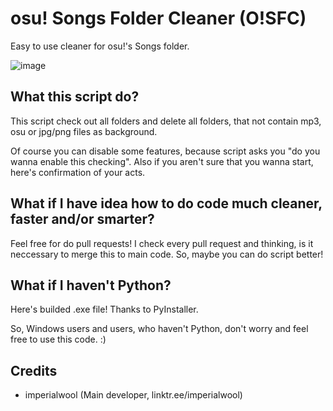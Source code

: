 # osu! Songs Folder Cleaner (O!SFC)
Easy to use cleaner for osu!'s Songs folder.

![image](https://github.com/toxichead/osu-songs-folder-cleaner/assets/55358751/00d56e78-620f-4e5c-8d72-486f68e6604b)

## What this script do?
This script check out all folders and delete all folders, that not contain mp3, osu or jpg/png files as background.

Of course you can disable some features, because script asks you "do you wanna enable this checking". Also if you aren't sure that you wanna start, here's confirmation of your acts.

## What if I have idea how to do code much cleaner, faster and/or smarter?

Feel free for do pull requests! I check every pull request and thinking, is it neccessary to merge this to main code. So, maybe you can do script better!

## What if I haven't Python?
Here's builded .exe file! Thanks to PyInstaller.

So, Windows users and users, who haven't Python, don't worry and feel free to use this code. :)

## Credits
- imperialwool (Main developer, linktr.ee/imperialwool)
